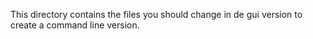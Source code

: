 This directory contains the files you should change in de gui version to create a command line version.

